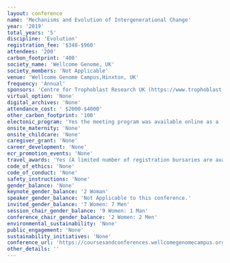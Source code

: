 ```yaml
---
layout: conference 
name: 'Mechanisms and Evolution of Intergenerational Change'
year: '2019'
total_years: '5'
discipline: 'Evolution'
registration_fee: '$348-$960'
attendees: '200'
carbon_footprint: '400'
society_name: 'Wellcome Genome, UK'
society_members: 'Not Applicable'
venue: 'Wellcome Genome Campus,Hinxton, UK'
frequency: 'Annual'
sponsors: 'Centre for Trophoblast Research UK (https://www.trophoblast.cam.ac.uk/) and Journal of Neuro endocrinology'
virtual_option: 'None'
digital_archives: 'None'
attendance_cost: ' $2000-$4000'
other_carbon_footprint: '100'
electonic_program: 'Yes the meeting program was available online as a .pdf file on the conference website.'
onsite_maternity: 'None'
onsite_childcare: 'None'
caregiver_grant: 'None'
career_development: 'None'
ecr_promotion_events: 'None'
travel_awards: 'Yes (A limited number of registration bursaries are available for PhD students to attend this conference (up to 50percent of the standard registration fee) from Wellcome Genome Campus Scientific Conferences.)'
code_of_ethics: 'None'
code_of_conduct: 'None'
safety_instructions: 'None'
gender_balance: 'None'
keynote_gender_balance: '2 Woman'
speaker_gender_balance: 'Not Applicable to this conference.'
invited_gender_balance: '7 Women: 7 Men'
session_chair_gender_balance: '9 Women: 1 Man'
conference_chair_gender_balance: '2 Women: 2 Men'
environmental_sustainability: 'None'
public_engagement: 'None'
sustainability_initiatives: 'None'
conference_url: 'https://coursesandconferences.wellcomegenomecampus.org/our-events/mechanisms-and-evolution-of-intergenerational-change-2019/'
other_details: ''
---
```

